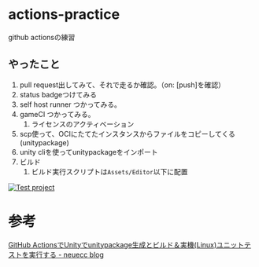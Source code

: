 # actions-practice
github actionsの練習

## やったこと
1. pull request出してみて、それで走るか確認。（on: [push]を確認）
1. status badgeつけてみる
1. self host runner つかってみる。
1. gameCI つかってみる。
    1. ライセンスのアクティベーション
1. scp使って、OCIにたてたインスタンスからファイルをコピーしてくる(unitypackage)
1. unity cliを使ってunitypackageをインポート
1. ビルド
    1. ビルド実行スクリプトは`Assets/Editor`以下に配置

[![Test project](https://github.com/nssuperx/actions-practice/actions/workflows/gameci-main.yml/badge.svg)](https://github.com/nssuperx/actions-practice/actions/workflows/gameci-main.yml)

# 参考
[GitHub ActionsでUnityでunitypackage生成とビルド＆実機(Linux)ユニットテストを実行する - neuecc blog](http://neue.cc/2020/04/22_591.html)
